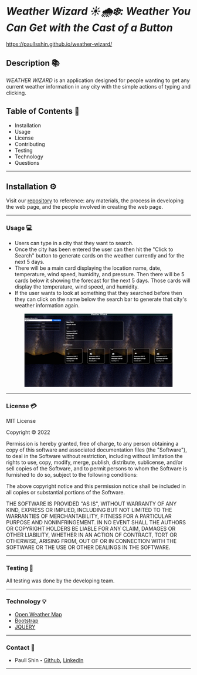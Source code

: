 # ***Weather Wizard ☀️🌧❄️: Weather You Can Get with the Cast of a Button***

https://paullsshin.github.io/weather-wizard/

<!-- deployed application -->
## **Description** 📚

*WEATHER WIZARD* is an application designed for people wanting to get any current weather information in any city with the simple actions of typing and clicking.

## **Table of Contents** 📄

* Installation
* Usage
* License
* Contributing
* Testing
* Technology
* Questions

---

## **Installation** ⚙️

Visit our [repository](https://github.com/paullsshin/weather-wizard) to reference: any materials, the process in developing the web page, and the people involved in creating the web page.
<hr>

### **Usage** 💻
* Users can type in a city that they want to search.
* Once the city has been entered the user can then hit the "Click to Search" button to generate cards on the weather currently and for the next 5 days.
* There will be a main card displaying the location name, date, temperature, wind speed, humidity, and pressure. Then there will be 5 cards below it showing the forecast for the next 5 days. Those cards will display the temperature, wind speed, and humidity.
* If the user wants to look at something that they searched before then they can click on the name below the search bar to generate that city's weather information again.

<p align="center">
<img src ="./assets/img/Screenshot 2022-12-19 16.52.52.png" width="80%">
</p>

<hr>

### **License** 💳

MIT License

Copyright © 2022

Permission is hereby granted, free of charge, to any person obtaining a copy of this software and associated documentation files (the "Software"), to deal in the Software without restriction, including without limitation the rights to use, copy, modify, merge, publish, distribute, sublicense, and/or sell copies of the Software, and to permit persons to whom the Software is furnished to do so, subject to the following conditions:

The above copyright notice and this permission notice shall be included in all copies or substantial portions of the Software.

THE SOFTWARE IS PROVIDED "AS IS", WITHOUT WARRANTY OF ANY KIND, EXPRESS OR IMPLIED, INCLUDING BUT NOT LIMITED TO THE WARRANTIES OF MERCHANTABILITY, FITNESS FOR A PARTICULAR PURPOSE AND NONINFRINGEMENT. IN NO EVENT SHALL THE AUTHORS OR COPYRIGHT HOLDERS BE LIABLE FOR ANY CLAIM, DAMAGES OR OTHER LIABILITY, WHETHER IN AN ACTION OF CONTRACT, TORT OR OTHERWISE, ARISING FROM, OUT OF OR IN CONNECTION WITH THE SOFTWARE OR THE USE OR OTHER DEALINGS IN THE SOFTWARE.
<hr>

### **Testing** 📝
All testing was done by the developing team.
<hr>

### **Technology** 💡
* [Open Weather Map](https://openweathermap.org/api)
* [Bootstrap](https://getbootstrap.com/)
* [JQUERY](https://ajax.googleapis.com/ajax/libs/jquery/3.6.0/jquery.min.js)
<hr>

### **Contact** 📱
* Paull Shin **-** [Github](https://github.com/paullsshin)**,** [LinkedIn](https://www.linkedin.com/in/paull-shin-b3b0b410b/)
***
